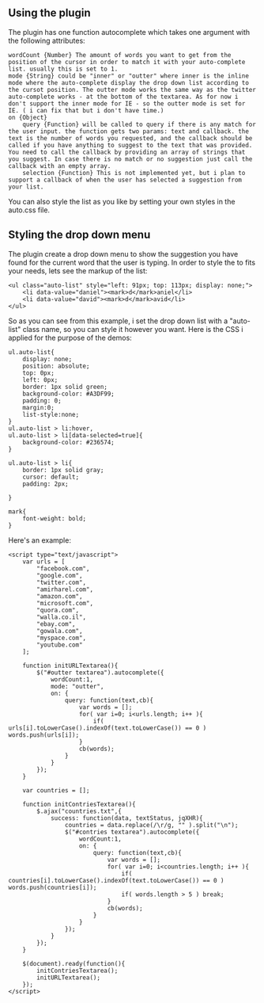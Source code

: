 ## Using the plugin
The plugin has one function autocomplete which takes one argument with the following attributes:

	wordCount {Number} The amount of words you want to get from the position of the cursor in order to match it with your auto-complete list. usually this is set to 1.
	mode {String} could be "inner" or "outter" where inner is the inline mode where the auto-complete display the drop down list according to the cursot position. The outter mode works the same way as the twitter auto-complete works - at the bottom of the textarea. As for now i don't support the inner mode for IE - so the outter mode is set for IE. ( i can fix that but i don't have time.)
	on {Object}
		query {Function} will be called to query if there is any match for the user input. the function gets two params: text and callback. the text is the number of words you requested, and the callback should be called if you have anything to suggest to the text that was provided. You need to call the callback by providing an array of strings that you suggest. In case there is no match or no suggestion just call the callback with an empty array.
		selection {Function} This is not implemented yet, but i plan to support a callback of when the user has selected a suggestion from your list.
		
You can also style the list as you like by setting your own styles in the auto.css file.

## Styling the drop down menu
The plugin create a drop down menu to show the suggestion you have found for the current word that the user is typing. In order to style the to fits your needs, lets see the markup of the list:

	<ul class="auto-list" style="left: 91px; top: 113px; display: none;">
		<li data-value="daniel"><mark>d</mark>aniel</li>
		<li data-value="david"><mark>d</mark>avid</li>
	</ul>

So as you can see from this example, i set the drop down list with a "auto-list" class name, so you can style it however you want.
Here is the CSS i applied for the purpose of the demos:

	ul.auto-list{
		display: none;
		position: absolute;
		top: 0px;
		left: 0px;
		border: 1px solid green;
		background-color: #A3DF99;
		padding: 0;
		margin:0;
		list-style:none;
	}
	ul.auto-list > li:hover,
	ul.auto-list > li[data-selected=true]{
		background-color: #236574;
	}

	ul.auto-list > li{
		border: 1px solid gray;
		cursor: default;
		padding: 2px;

	}

	mark{
		font-weight: bold;
	}

Here's an example:

	<script type="text/javascript">
		var urls = [
			"facebook.com",
			"google.com",
			"twitter.com",
			"amirharel.com",
			"amazon.com",
			"microsoft.com",
			"quora.com",
			"walla.co.il",
			"ebay.com",
			"gowala.com",
			"myspace.com",
			"youtube.com"		
		];

		function initURLTextarea(){
			$("#outter textarea").autocomplete({
				wordCount:1,
				mode: "outter",
				on: {
					query: function(text,cb){
						var words = [];
						for( var i=0; i<urls.length; i++ ){
							if( urls[i].toLowerCase().indexOf(text.toLowerCase()) == 0 ) words.push(urls[i]);
						}
						cb(words);								
					}
				}
			});
		}

		var countries = [];

		function initContriesTextarea(){
			$.ajax("countries.txt",{
				success: function(data, textStatus, jqXHR){
					countries = data.replace(/\r/g, "" ).split("\n"); 
					$("#contries textarea").autocomplete({
						wordCount:1,
						on: {
							query: function(text,cb){
								var words = [];
								for( var i=0; i<countries.length; i++ ){
									if( countries[i].toLowerCase().indexOf(text.toLowerCase()) == 0 ) words.push(countries[i]);
									if( words.length > 5 ) break;
								}
								cb(words);								
							}
						}
					});
				}
			});
		}

		$(document).ready(function(){
			initContriesTextarea();
			initURLTextarea();
		});
	</script>